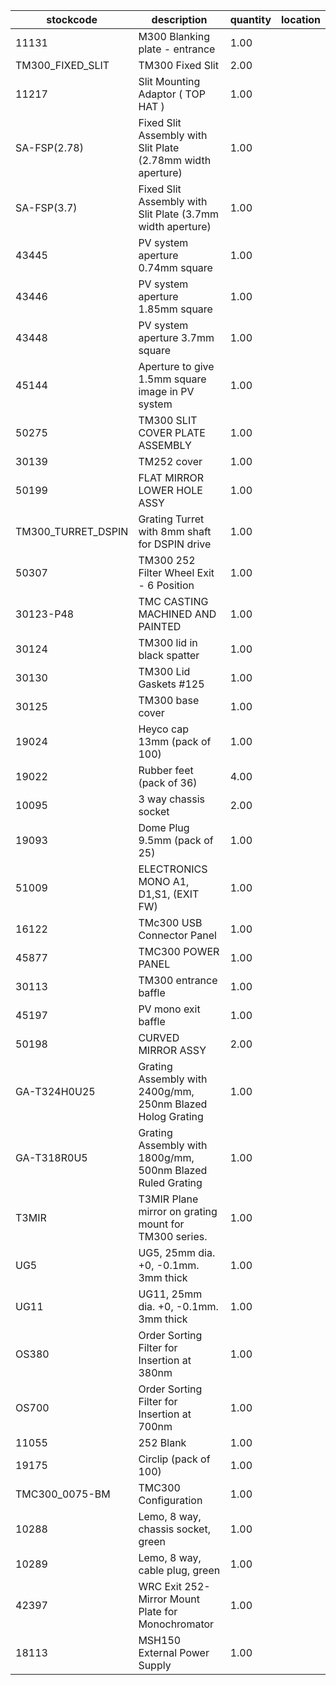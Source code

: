 |stockcode|description|quantity|location|
|---------|-----------|--------|--------|
|11131|M300 Blanking plate - entrance|1.00||
|TM300_FIXED_SLIT|TM300 Fixed Slit|2.00||
|11217|Slit Mounting Adaptor ( TOP HAT )|1.00||
|SA-FSP(2.78)|Fixed Slit Assembly with Slit Plate (2.78mm width aperture)|1.00||
|SA-FSP(3.7)|Fixed Slit Assembly with Slit Plate (3.7mm width aperture)|1.00||
|43445|PV system aperture 0.74mm square|1.00||
|43446|PV system aperture 1.85mm square|1.00||
|43448|PV system aperture 3.7mm square|1.00||
|45144|Aperture to give 1.5mm square image in PV system|1.00||
|50275|TM300 SLIT COVER PLATE ASSEMBLY|1.00||
|30139|TM252 cover|1.00||
|50199|FLAT MIRROR LOWER HOLE ASSY|1.00||
|TM300_TURRET_DSPIN|Grating Turret with 8mm shaft for DSPIN drive|1.00||
|50307|TM300 252 Filter Wheel Exit - 6 Position|1.00||
|30123-P48|TMC CASTING MACHINED AND PAINTED|1.00||
|30124|TM300 lid in black spatter|1.00||
|30130|TM300 Lid Gaskets #125|1.00||
|30125|TM300 base cover|1.00||
|19024|Heyco cap 13mm (pack of 100)|1.00||
|19022|Rubber feet (pack of 36)|4.00||
|10095|3 way chassis socket|2.00||
|19093|Dome Plug 9.5mm (pack of 25)|1.00||
|51009|ELECTRONICS MONO A1, D1,S1, (EXIT FW)|1.00||
|16122|TMc300 USB Connector Panel|1.00||
|45877|TMC300 POWER PANEL|1.00||
|30113|TM300 entrance baffle|1.00||
|45197|PV mono exit baffle|1.00||
|50198|CURVED MIRROR ASSY|2.00||
|GA-T324H0U25|Grating Assembly with 2400g/mm, 250nm Blazed Holog Grating|1.00||
|GA-T318R0U5|Grating Assembly with 1800g/mm, 500nm Blazed Ruled Grating|1.00||
|T3MIR|T3MIR Plane mirror on grating mount for TM300 series.|1.00||
|UG5|UG5, 25mm dia. +0, -0.1mm. 3mm thick|1.00||
|UG11|UG11, 25mm dia. +0, -0.1mm. 3mm thick|1.00||
|OS380|Order Sorting Filter for Insertion at 380nm|1.00||
|OS700|Order Sorting Filter for Insertion at 700nm|1.00||
|11055|252 Blank|1.00||
|19175|Circlip (pack of 100)|1.00||
|TMC300_0075-BM|TMC300 Configuration|1.00||
|10288|Lemo, 8 way, chassis socket, green|1.00||
|10289|Lemo, 8 way, cable plug, green|1.00||
|42397|WRC Exit 252-Mirror Mount Plate for Monochromator|1.00||
|18113|MSH150 External Power Supply|1.00||
